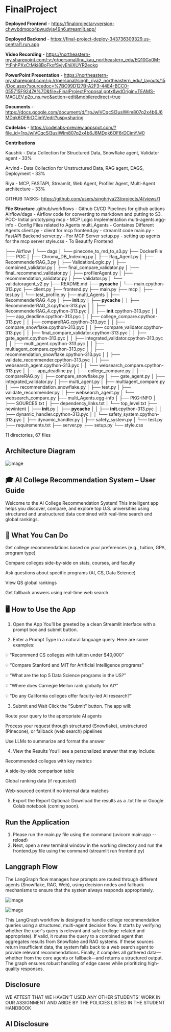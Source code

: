# FinalProject


**Deployed Frontend** - https://finalprojectarvversion-chwvbdmqco4pwudyja49n6.streamlit.app/

**Deployed Backend** - https://final-project-deploy-343736309329.us-central1.run.app

**Video Recording** - https://northeastern-my.sharepoint.com/:v:/g/personal/lnu_kau_northeastern_edu/EQ10Gx0M-YtFnhPXxCtMki8BoFkxfSyjvEhiiXUYR2eokg

**PowerPoint Presentation** - https://northeastern-my.sharepoint.com/:p:/r/personal/singh_riya2_northeastern_edu/_layouts/15/Doc.aspx?sourcedoc=%7BC99D127B-A2F3-44E4-BCC0-055715F9247A%7D&file=FinalProjectProposal.pptx&wdOrigin=TEAMS-MAGLEV.p2p_ns.rwc&action=edit&mobileredirect=true

**Documents** - https://docs.google.com/document/d/1rpJwlVCqcSl3usIWlm807q2x4b6J6MDqk6OF6rDCimY/edit?usp=sharing

**Codelabs** - https://codelabs-preview.appspot.com/?file_id=1rpJwlVCqcSl3usIWlm807q2x4b6J6MDqk6OF6rDCimY/#0

**Contributions**

Kaushik - Data Collection for Structured Data, Snowflake agent, Validator agent - 33%

Arvind - Data Collection for Unstructured Data, RAG agent, DAGS, Deployment - 33%

Riya - MCP, FASTAPI, Streamlit, Web Agent, Profiler Agent, Multi-Agent architecture - 33%

GITHUB TASKS-
https://github.com/users/singhriya23/projects/4/views/1


**File Structure** 
.github/workflows - Github CI/CD Pipelines for github actions
Airflow/dags - Airflow code for converting to markdown and putting to S3.
POC- Initial prototyping
mcp - MCP Logic Implementation
multi-agents.egg-info - Config Files related to Agents
multi_Agents - Containes Different Agents
client.py - client for mcp
frontend.py - streamlit code
main.py - FastAPI Backend
server.py - For MCP Server
setup.py - setting up agents for the mcp server
style.css - To Beautify Frontend

├── Airflow
│   └── dags
│       └── pinecone_to_md_to_s3.py
├── DockerFile
├── POC
│   ├── Chroma_DB_Indexing.py
│   ├── Rag_Agent.py
│   ├── RecommenderRAG_3.py
│   ├── ValidationLogic.py
│   ├── combined_validator.py
│   ├── final_compare_validator.py
│   ├── final_recommend_validator.py
│   ├── profilerAgent.py
│   ├── recommendation_validator.py
│   ├── validator.py
│   └── validatoragent_v2.py
├── README.md
├── __pycache__
│   └── main.cpython-313.pyc
├── client.py
├── frontend.py
├── main.py
├── mcp
│   ├── test.py
│   └── test_profile.py
├── multi_Agents
│   ├── RecommenderRAG_4.py
│   ├── __init__.py
│   ├── __pycache__
│   │   ├── RecommenderRAG_3.cpython-313.pyc
│   │   ├── RecommenderRAG_4.cpython-313.pyc
│   │   ├── __init__.cpython-313.pyc
│   │   ├── app_deadline.cpython-313.pyc
│   │   ├── college_compare.cpython-313.pyc
│   │   ├── compareRAG.cpython-313.pyc
│   │   ├── compare_snowflake.cpython-313.pyc
│   │   ├── compare_validator.cpython-313.pyc
│   │   ├── final_compare_validator.cpython-313.pyc
│   │   ├── gate_agent.cpython-313.pyc
│   │   ├── integrated_validator.cpython-313.pyc
│   │   ├── multi_agent.cpython-313.pyc
│   │   ├── multiagent_compare.cpython-313.pyc
│   │   ├── recommendation_snowflake.cpython-313.pyc
│   │   ├── validate_recommender.cpython-313.pyc
│   │   ├── websearch_agent.cpython-313.pyc
│   │   └── websearch_compare.cpython-313.pyc
│   ├── app_deadline.py
│   ├── college_compare.py
│   ├── compareRAG.py
│   ├── compare_snowflake.py
│   ├── gate_agent.py
│   ├── integrated_validator.py
│   ├── multi_agent.py
│   ├── multiagent_compare.py
│   ├── recommendation_snowflake.py
│   ├── test.py
│   ├── validate_recommender.py
│   ├── websearch_agent.py
│   └── websearch_compare.py
├── multi_Agents.egg-info
│   ├── PKG-INFO
│   ├── SOURCES.txt
│   ├── dependency_links.txt
│   └── top_level.txt
├── newintent
│   ├── __init__.py
│   ├── __pycache__
│   │   ├── __init__.cpython-313.pyc
│   │   ├── dynamic_handler.cpython-313.pyc
│   │   └── safety_system.cpython-313.pyc
│   ├── dynamic_handler.py
│   ├── safety_system.py
│   └── test.py
├── requirements.txt
├── server.py
├── setup.py
└── style.css

11 directories, 67 files

## Architecture Diagram

![image](https://github.com/user-attachments/assets/5b6ad1f7-0718-4c11-b21b-b234bc05d446)

## 🎓 AI College Recommendation System – User Guide

Welcome to the AI College Recommendation System! This intelligent app helps you discover, compare, and explore top U.S. universities using structured and unstructured data combined with real-time search and global rankings.

## 🚀 What You Can Do
Get college recommendations based on your preferences (e.g., tuition, GPA, program type)

Compare colleges side-by-side on stats, courses, and faculty

Ask questions about specific programs (AI, CS, Data Science)

View QS global rankings

Get fallback answers using real-time web search

## 🖥️ How to Use the App
1. Open the App
You’ll be greeted by a clean Streamlit interface with a prompt box and submit button.

2. Enter a Prompt
Type in a natural language query. Here are some examples:

  💡 “Recommend CS colleges with tuition under $40,000”

  💡 “Compare Stanford and MIT for Artificial Intelligence programs”

  💡 “What are the top 5 Data Science programs in the US?”

  💡 “Where does Carnegie Mellon rank globally for AI?”

  💡 “Do any California colleges offer faculty-led AI research?”

3. Submit and Wait
 Click the "Submit" button. The app will:

 Route your query to the appropriate AI agents

 Process your request through structured (Snowflake), unstructured (Pinecone), or fallback (web search) pipelines

 Use LLMs to summarize and format the answer

4. View the Results
  You’ll see a personalized answer that may include:

  Recommended colleges with key metrics

  A side-by-side comparison table

Global ranking data (if requested)

  Web-sourced content if no internal data matches

5. Export the Report
Optional: Download the results as a .txt file or Google Colab notebook (coming soon).

## Run the Application

1) Please run the main.py file using the command (uvicorn main:app --reload)
2) Next, open a new terminal window in the working directory and run the frontend.py file using the command (streamlit run frontend.py)


## Langgraph Flow

The LangGraph flow manages how prompts are routed through different agents (Snowflake, RAG, Web), using decision nodes and fallback mechanisms to ensure that the system always responds appropriately.

![image](https://github.com/user-attachments/assets/4b7e0caa-ada5-42eb-8290-770835e8659c)

![image](https://github.com/user-attachments/assets/b116d335-2a24-4fcd-b5dc-b696b8f8f76e)

This LangGraph workflow is designed to handle college recommendation queries using a structured, multi-agent decision flow. It starts by verifying whether the user's query is relevant and safe (college-related and appropriate). If valid, it routes the query to a combined agent that aggregates results from Snowflake and RAG systems. If these sources return insufficient data, the system falls back to a web search agent to provide relevant recommendations. Finally, it compiles all gathered data—whether from the core agents or fallback—and returns a structured output. The graph ensures robust handling of edge cases while prioritizing high-quality responses.

## Disclosure
WE ATTEST THAT WE HAVEN'T USED ANY OTHER STUDENTS' WORK IN OUR ASSIGNMENT AND ABIDE BY THE POLICIES LISTED IN THE STUDENT HANDBOOK

## AI Disclosure







